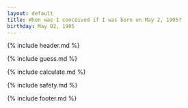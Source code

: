 ```yaml
---
layout: default
title: When was I conceived if I was born on May 2, 1905?
birthday: May 02, 1905
---
```


{% include header.md %}

{% include guess.md %}

{% include calculate.md %}

{% include safety.md %}

{% include footer.md %}



